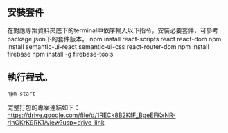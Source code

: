 ## 安裝套件
在對應專案資料夾底下的terminal中依序輸入以下指令，安裝必要套件，可參考package.json下的套件版本。
    npm install react-scripts react react-dom
    npm install semantic-ui-react semantic-ui-css react-router-dom
    npm install firebase
    npm install -g firebase-tools
## 執行程式。
    npm start

完整打包的專案連結如下：
https://drive.google.com/file/d/1RECk8B2KfF_BgeEFKxNR-rInGKrK9RK1/view?usp=drive_link
